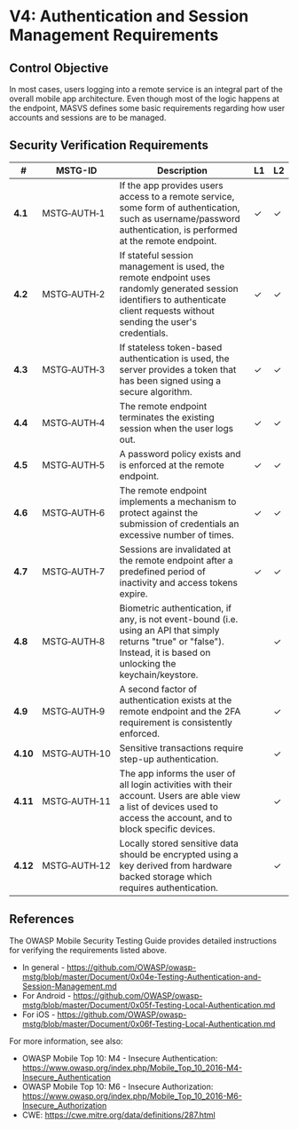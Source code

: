 # V4: Authentication and Session Management Requirements

## Control Objective

In most cases, users logging into a remote service is an integral part of the overall mobile app architecture. Even though most of the logic happens at the endpoint, MASVS defines some basic requirements regarding how user accounts and sessions are to be managed.

## Security Verification Requirements

| # | MSTG-ID | Description | L1 | L2 |
| --- | --- | --- | --- | --- |
| **4.1** | MSTG‑AUTH‑1 | If the app provides users access to a remote service, some form of authentication, such as username/password authentication, is performed at the remote endpoint. | ✓ | ✓ |
| **4.2** | MSTG‑AUTH‑2 | If stateful session management is used, the remote endpoint uses randomly generated session identifiers to authenticate client requests without sending the user's credentials.  | ✓ | ✓ |
| **4.3** | MSTG‑AUTH‑3 | If stateless token-based authentication is used, the server provides a token that has been signed using a secure algorithm. | ✓ | ✓ |
| **4.4** | MSTG‑AUTH‑4 | The remote endpoint terminates the existing session when the user logs out. | ✓ | ✓ |
| **4.5** | MSTG‑AUTH‑5 | A password policy exists and is enforced at the remote endpoint. | ✓ | ✓ |
| **4.6** | MSTG‑AUTH‑6 | The remote endpoint implements a mechanism to protect against the submission of credentials an excessive number of times. | ✓ | ✓ |
| **4.7** | MSTG‑AUTH‑7 | Sessions are invalidated at the remote endpoint after a predefined period of inactivity and access tokens expire. | ✓ | ✓ |
| **4.8** | MSTG‑AUTH‑8 | Biometric authentication, if any, is not event-bound (i.e. using an API that simply returns "true" or "false"). Instead, it is based on unlocking the keychain/keystore. |   | ✓ |
| **4.9** | MSTG‑AUTH‑9 | A second factor of authentication exists at the remote endpoint and the 2FA requirement is consistently enforced.  |   | ✓ |
| **4.10** | MSTG‑AUTH‑10 | Sensitive transactions require step-up authentication.  |   | ✓ |
| **4.11** | MSTG‑AUTH‑11 | The app informs the user of all login activities with their account. Users are able view a list of devices used to access the account, and to block specific devices. |  | ✓ |
| **4.12** | MSTG‑AUTH‑12 | Locally stored sensitive data should be encrypted using a key derived from hardware backed storage which requires authentication. |  | ✓ |

<div style="page-break-after: always;"></div>

## References

The OWASP Mobile Security Testing Guide provides detailed instructions for verifying the requirements listed above.

- In general - <https://github.com/OWASP/owasp-mstg/blob/master/Document/0x04e-Testing-Authentication-and-Session-Management.md>
- For Android - <https://github.com/OWASP/owasp-mstg/blob/master/Document/0x05f-Testing-Local-Authentication.md>
- For iOS - <https://github.com/OWASP/owasp-mstg/blob/master/Document/0x06f-Testing-Local-Authentication.md>

For more information, see also:

- OWASP Mobile Top 10: M4 - Insecure Authentication: <https://www.owasp.org/index.php/Mobile_Top_10_2016-M4-Insecure_Authentication>
- OWASP Mobile Top 10: M6 - Insecure Authorization: <https://www.owasp.org/index.php/Mobile_Top_10_2016-M6-Insecure_Authorization>
- CWE:  <https://cwe.mitre.org/data/definitions/287.html>
